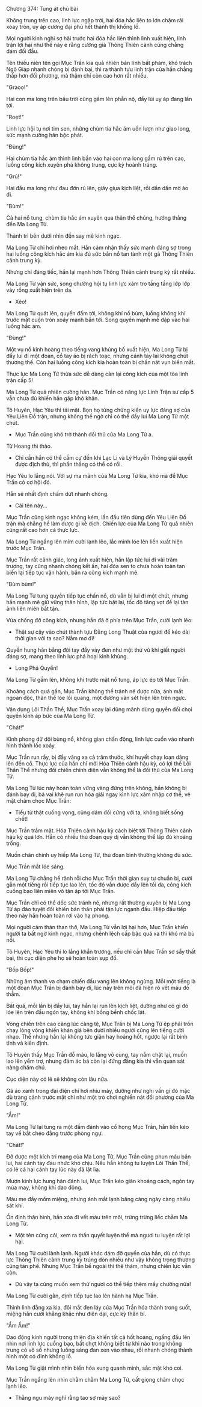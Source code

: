 




Chương 374: Tung át chủ bài


Không trung trên cao, linh lực ngập trời, hai đóa hắc liên to lớn chậm rãi xoay tròn, uy áp cường đại phủ hết thành thị khổng lồ.

Mọi người kinh nghi sợ hãi trước hai đóa hắc liên thình lình xuất hiện, linh trận lợi hại như thế này e rằng cường giả Thông Thiên cảnh cũng chẳng dám đối đầu.

Tên thiếu niên tên gọi Mục Trần kia quả nhiên bản lĩnh bất phàm, khó trách Ngô Giáp nhanh chóng bị đánh bại, thì ra thành tựu linh trận của hắn chẳng thấp hơn đối phương, mà thậm chí còn cao hơn rất nhiều.

"Gràoo!"

Hai con ma long trên bầu trời cũng gầm lên phẫn nộ, đẩy lùi uy áp đang lấn tới.

"Roẹt!"

Linh lực hội tụ nơi tim sen, những chùm tia hắc ám uốn lượn như giao long, sức mạnh cường hãn bộc phát.

"Đùng!"

Hai chùm tia hắc ám thình lình bắn vào hai con ma long gầm rú trên cao, luồng công kích xuyên phá không trung, cực kỳ hoành tráng.

"Grú!"

Hai đầu ma long như đau đớn rú lên, giãy giụa kịch liệt, rồi dần dần mờ ảo đi.

"Bùm!"

Cả hai nổ tung, chùm tia hắc ám xuyên qua thân thể chúng, hướng thẳng đến Ma Long Tử.

Thành trì bên dưới nhìn đến say mê kinh ngạc.

Ma Long Tử chỉ hơi nheo mắt. Hắn cảm nhận thấy sức mạnh đáng sợ trong hai luồng công kích hắc ám kia đủ sức bắn nổ tan tành một gã Thông Thiên cảnh trung kỳ.

Nhưng chỉ đáng tiếc, hắn lại mạnh hơn Thông Thiên cảnh trung kỳ rất nhiều.

Ma Long Tử vận sức, song chưởng hội tụ linh lực xám tro tầng tầng lớp lớp vảy rồng xuất hiện trên da.

- Xéo!

Ma Long Tử quát lên, quyền đấm tới, không khí nổ bùm, luồng không khí trước mặt cuộn tròn xoáy mạnh bắn tới. Song quyền mạnh mẽ đập vào hai luồng hắc ám.

"Đùng!"

Một vụ nổ kinh hoàng theo tiếng vang khủng bố xuất hiện, Ma Long Tử bị đẩy lui đi một đoạn, cổ tay áo bị rách toạc, nhưng cánh tay lại không chút thương thế. Còn hai luồng công kích kia hoàn toàn bị chấn nát vụn biến mất.

Thực lực Ma Long Tử thừa sức dễ dàng cản lại công kích của một tòa linh trận cấp 5!

Ma Long Tử quả nhiên cường hãn. Mục Trần có năng lực Linh Trận sư cấp 5 vẫn chưa đủ khiến hắn gặp khó khăn.

Tô Huyên, Hạc Yêu thì tái mặt. Bọn họ từng chứng kiến uy lực đáng sợ của Yêu Liên Đồ trận, nhưng không thể ngờ chỉ có thể đẩy lui Ma Long Tử một chút.

- Mục Trần cũng khó trở thành đối thủ của Ma Long Tử a.

Từ Hoang thì thào.

- Chỉ cần hắn có thể cầm cự đến khi Lạc Li và Lý Huyền Thông giải quyết được địch thủ, thì phần thắng có thể có rồi.

Hạc Yêu lo lắng nói. Với sự ma mãnh của Ma Long Tử kia, khó mà để Mục Trần có cơ hội đó.

Hắn sẽ nhất định chấm dứt nhanh chóng.

- Cái tên này...

Mục Trần cũng kinh ngạc không kém, lần đầu tiên dùng đến Yêu Liên Đồ trận mà chẳng hề làm được gì kẻ địch. Chiến lực của Ma Long Tử quả nhiên cũng rất cao hơn cả thực lực.

Ma Long Tử ngẩng lên mỉm cười lạnh lẽo, lắc mình lóe lên liền xuất hiện trước Mục Trần.

Mục Trần rất cảnh giác, long ảnh xuất hiện, hắn lập tức lui đi vài trăm trượng, tay cũng nhanh chóng kết ấn, hai đóa sen to chưa hoàn toàn tan biến lại tiếp tục vận hành, bắn ra công kích mạnh mẽ.

"Bùm bùm!"

Ma Long Tử tung quyền tiếp tục chấn nổ, dù vẫn bị lui đi một chút, nhưng hắn mạnh mẽ giữ vững thân hình, lập tức bật lại, tốc độ tăng vọt để lại tàn ảnh liên miên bất tận.

Vừa chống đỡ công kích, nhưng hắn đã ở phía trên Mục Trần, cười lạnh lẽo:

- Thật sự cậy vào chút thành tựu Đằng Long Thuật của ngươi để kéo dài thời gian với ta sao? Nằm mơ đi!

Quyền hung hãn bằng đôi tay đầy vảy đen như một thứ vũ khí giết người đáng sợ, mang theo linh lực phá hoại kinh khủng.

- Long Phá Quyền!

Ma Long Tử gầm lên, không khí trước mặt nổ tung, áp lực ép tới Mục Trần.

Khoảng cách quá gần, Mục Trần không thể tránh né được nữa, ánh mắt ngoan độc, thân thể lóe lôi quang, một đường vân sét hiện lên trên ngực.

Vận dụng Lôi Thần Thể, Mục Trần xoay lại dũng mãnh dùng quyền đối chọi quyền kình áp bức của Ma Long Tử.

"Chát!"

Kình phong dữ dội bùng nổ, không gian chấn động, linh lực cuốn vào nhanh hình thành lốc xoáy.

Mục Trần run rẩy, bị đẩy văng xa cả trăm thước, khí huyết chạy loạn dâng lên đến cổ. Thực lực của hắn chỉ mới Hóa Thiên cảnh hậu kỳ, có lợi thế Lôi Thần Thể nhưng đối chiến chính diện vẫn không thể là đối thủ của Ma Long Tử.

Ma Long Tử lúc này hoàn toàn vững vàng đứng trên không, hắn không bị đánh bay đi, bả vai khẽ run run hóa giải ngay kình lực xâm nhập cơ thể, vẻ mặt châm chọc Mục Trần:

- Tiểu tử thật cuồng vọng, cũng dám đối cứng với ta, không biết sống chết!

Mục Trần trầm mặt. Hóa Thiên cảnh hậu kỳ cách biệt tới Thông Thiên cảnh hậu kỳ quá lớn. Hắn có nhiều thủ đoạn quỷ dị vẫn không thể lấp đủ khoảng trống.

Muốn chân chính uy hiếp Ma Long Tử, thủ đoạn bình thường không đủ sức.

Mục Trần mắt lóe sáng.

Ma Long Tử chẳng hề rãnh rỗi cho Mục Trần thời gian suy tư chuẩn bị, cười gằn một tiếng rồi tiếp tục lao lên, tốc độ vẫn được đẩy lên tối đa, công kích cuồng bạo liên miên vô tận ập tới Mục Trần.

Mục Trần chỉ có thể dốc sức tránh né, nhưng rất thường xuyên bị Ma Long Tử áp đảo tuyệt đối khiến bản thân phải tận lực ngạnh đấu. Hiệp đấu tiếp theo này hắn hoàn toàn rơi vào hạ phong.

Mọi người cảm thán than thở, Ma Long Tử vẫn lợi hại hơn, Mục Trần khiến người ta bất ngờ kinh ngạc, nhưng chênh lệch cấp bậc quá xa thì khó mà bù nổi.

Tô Huyên, Hạc Yêu thì lo lắng khẩn trương, nếu chỉ cần Mục Trần sơ sẩy thất bại, thì cục diện phe họ sẽ hoàn toàn sụp đổ.

"Bốp Bốp!"

Những âm thanh va chạm chiến đấu vang lên không ngừng. Mỗi một tiếng là một đoạn Mục Trần bị đánh bay đi, lúc này trên môi đã hiện rõ vết máu đỏ thẫm.

Bất quá, mỗi lần bị đẩy lui, tay hắn lại run lên kịch liệt, dường như có gì đó lóe lên trên đầu ngón tay, không khí bồng bềnh chốc lát.

Vòng chiến trên cao càng lúc càng tệ, Mục Trần bị Ma Long Tử ép phải trốn chạy lòng vòng khiến khán giả bên dưới nhiều người cũng lên tiếng cười nhạo. Thế nhưng hắn lại không tức giận hay hoảng hốt, ngược lại rất bình tĩnh và kiên định.

Tô Huyên thấy Mục Trần đổ máu, lo lắng vô cùng, tay nắm chặt lại, muốn lao lên yểm trợ, nhưng đám ác bá còn lại đứng đằng kia thì vẫn quan sát nàng chăm chú.

Cục diện này có lẽ sẽ không còn lâu nữa.

Gã áo xanh trong đại điện chỉ hơi nhíu mày, dường như nghi vấn gì đó mặc dù tràng cảnh trước mặt chỉ như một trò chơi nghiền nát đối phương của Ma Long Tử.

"Ầm!"

Ma Long Tử lại tung ra một đấm đánh vào cổ họng Mục Trần, hắn liền kéo tay về bắt chéo đằng trước phòng ngự.

"Chát!"

Đỡ được một kích trí mạng của Ma Long Tử, Mục Trần cũng phun máu bắn lui, hai cánh tay đau nhức khó chịu. Nếu hắn không tu luyện Lôi Thần Thể, có lẽ cả hai cánh tay lúc này đã lặt lìa.

Mượn kình lực hung hãn đánh lui, Mục Trần kéo giãn khoảng cách, ngón tay múa may, không khí dao động.

Máu me đầy mồm miệng, nhưng ánh mắt lạnh băng càng ngày càng nhiều sát khí.

Ổn định thân hình, hắn xóa đi vết máu trên môi, trừng trừng liếc chằm Ma Long Tử.

- Một tên cứng cỏi, xem ra thần quyết luyện thể mà ngươi tu luyện rất lợi hại.

Ma Long Tử cười lành lạnh. Người khác dám đỡ quyền của hắn, dù có thực lực Thông Thiên cảnh trung kỳ trúng đòn nhiều như vậy không trọng thương cũng tàn phế. Nhưng Mục Trần bề ngoài thì thê thảm, nhưng chiến lực vẫn còn.

- Dù vậy ta cũng muốn xem thử ngươi có thể tiếp thêm mấy chưởng nữa!

Ma Long Tử cười gằn, định tiếp tục lao lên hành hạ Mục Trần.

Thình lình đằng xa kia, đôi mắt đen láy của Mục Trần hóa thành trong suốt, miệng hắn cười khằng khặc như điên dại, cực kỳ thần bí.

"Ầm Ầm!"

Dao động kinh người trong thiên địa khiến tất cả hốt hoảng, ngẩng đầu lên nhìn nơi linh lực cuồng bạo, bất chợt không biết từ khi nào trong không trung có vô số nhưng luồng sáng đan xen vào nhau, rồi nhanh chóng thành hình một có đỉnh khổng lồ.

Ma Long Tử giật mình nhìn biến hóa xung quanh mình, sắc mặt khó coi.

Mục Trần ngẩng lên nhìn chằm chằm Ma Long Tử, cất giọng châm chọc lạnh lẽo.

- Thằng ngu mày nghĩ rằng tao sợ mày sao?




